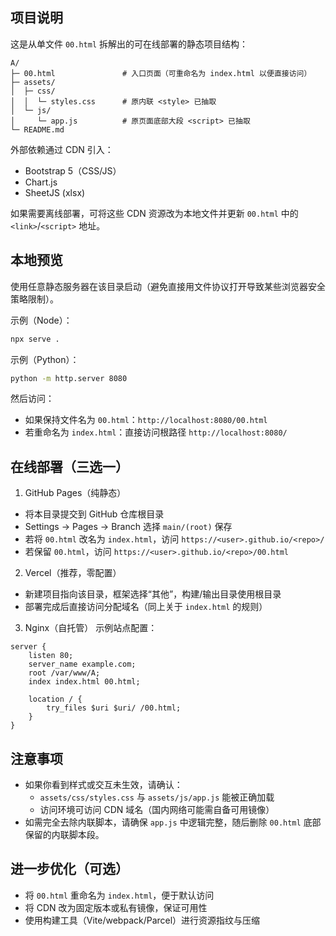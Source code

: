 ## 项目说明

这是从单文件 `00.html` 拆解出的可在线部署的静态项目结构：

```
A/
├─ 00.html               # 入口页面（可重命名为 index.html 以便直接访问）
├─ assets/
│  ├─ css/
│  │  └─ styles.css      # 原内联 <style> 已抽取
│  └─ js/
│     └─ app.js          # 原页面底部大段 <script> 已抽取
└─ README.md
```

外部依赖通过 CDN 引入：
- Bootstrap 5（CSS/JS）
- Chart.js
- SheetJS (xlsx)

如果需要离线部署，可将这些 CDN 资源改为本地文件并更新 `00.html` 中的 `<link>`/`<script>` 地址。

## 本地预览

使用任意静态服务器在该目录启动（避免直接用文件协议打开导致某些浏览器安全策略限制）。

示例（Node）：
```bash
npx serve .
```

示例（Python）：
```bash
python -m http.server 8080
```

然后访问：
- 如果保持文件名为 `00.html`：`http://localhost:8080/00.html`
- 若重命名为 `index.html`：直接访问根路径 `http://localhost:8080/`

## 在线部署（三选一）

1) GitHub Pages（纯静态）
- 将本目录提交到 GitHub 仓库根目录
- Settings → Pages → Branch 选择 `main/(root)` 保存
- 若将 `00.html` 改名为 `index.html`，访问 `https://<user>.github.io/<repo>/`
- 若保留 `00.html`，访问 `https://<user>.github.io/<repo>/00.html`

2) Vercel（推荐，零配置）
- 新建项目指向该目录，框架选择“其他”，构建/输出目录使用根目录
- 部署完成后直接访问分配域名（同上关于 `index.html` 的规则）

3) Nginx（自托管）
示例站点配置：
```nginx
server {
    listen 80;
    server_name example.com;
    root /var/www/A;
    index index.html 00.html;

    location / {
        try_files $uri $uri/ /00.html;
    }
}
```

## 注意事项
- 如果你看到样式或交互未生效，请确认：
  - `assets/css/styles.css` 与 `assets/js/app.js` 能被正确加载
  - 访问环境可访问 CDN 域名（国内网络可能需自备可用镜像）
- 如需完全去除内联脚本，请确保 `app.js` 中逻辑完整，随后删除 `00.html` 底部保留的内联脚本段。

## 进一步优化（可选）
- 将 `00.html` 重命名为 `index.html`，便于默认访问
- 将 CDN 改为固定版本或私有镜像，保证可用性
- 使用构建工具（Vite/webpack/Parcel）进行资源指纹与压缩


